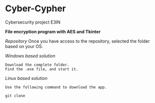 # Cyber-Cypher
Cybersecurity project E3IN

**File encryption program with AES and Tkinter**

*Repository*
Once you have access to the repository, selected the folder based on your OS.

*Windows based solution*
```
Download the complete folder.
Find the .exe file, and start it.
```

*Linux based solution*
```
Use the following command to download the app.

git clone 
